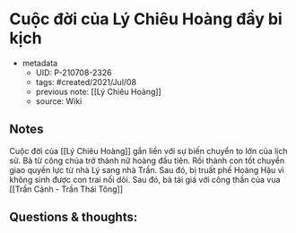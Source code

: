 # Cuộc đời của Lý Chiêu Hoàng đầy bi kịch

- metadata
	- UID: P-210708-2326
	- tags: #created/2021/Jul/08
	- previous note: [[Lý Chiêu Hoàng]]
	- source: Wiki

## Notes
Cuộc đời của [[Lý Chiêu Hoàng]] gắn liền với sự biến chuyển to lớn của lịch sử. Bà từ công chúa trở thành nữ hoàng đầu tiên. Rồi thành con tốt chuyển giao quyền lực từ nhà Lý sang nhà Trần. Sau đó, bị truất phế Hoàng Hậu vì không sinh được con trai nối dõi. Sau đó, bà tái giá với công thần của vua [[Trần Cảnh - Trần Thái Tông]]
## Questions & thoughts:

